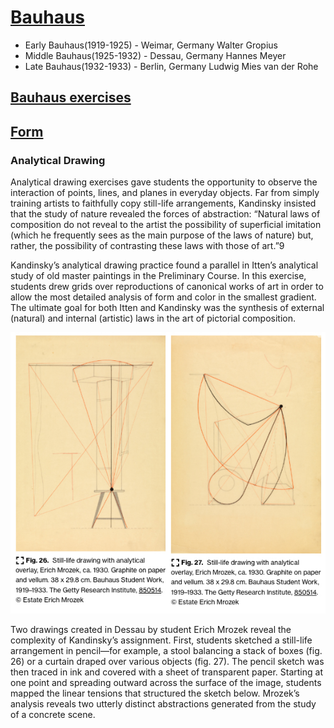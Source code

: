 # [Bauhaus](https://www.getty.edu/research/exhibitions_events/exhibitions/bauhaus/new_artist/ "Bauhaus")
- Early Bauhaus(1919-1925) - Weimar, Germany Walter Gropius
- Middle Bauhaus(1925-1932) - Dessau, Germany Hannes Meyer
- Late Bauhaus(1932-1933) - Berlin, Germany Ludwig Mies van der Rohe
## [Bauhaus exercises](https://drive.google.com/file/d/1n2NGMMVqh6EuI2vqekG4Cc391IaflpFt/view?usp=drive_link)
## [Form](https://www.getty.edu/research/exhibitions_events/exhibitions/bauhaus/new_artist/form_color/form/ "Form")
### Analytical Drawing
Analytical drawing exercises gave students the opportunity to observe the interaction of points, lines, and planes in everyday objects. Far from simply training artists to faithfully copy still-life arrangements, Kandinsky insisted that the study of nature revealed the forces of abstraction: “Natural laws of composition do not reveal to the artist the possibility of superficial imitation (which he frequently sees as the main purpose of the laws of nature) but, rather, the possibility of contrasting these laws with those of art.”9

Kandinsky’s analytical drawing practice found a parallel in Itten’s analytical study of old master paintings in the Preliminary Course. In this exercise, students drew grids over reproductions of canonical works of art in order to allow the most detailed analysis of form and color in the smallest gradient. The ultimate goal for both Itten and Kandinsky was the synthesis of external (natural) and internal (artistic) laws in the art of pictorial composition.

![bauhaus](./bauhaus-1.jpg "bauhaus")

Two drawings created in Dessau by student Erich Mrozek reveal the complexity of Kandinsky’s assignment. First, students sketched a still-life arrangement in pencil—for example, a stool balancing a stack of boxes (fig. 26) or a curtain draped over various objects (fig. 27). The pencil sketch was then traced in ink and covered with a sheet of transparent paper. Starting at one point and spreading outward across the surface of the image, students mapped the linear tensions that structured the sketch below. Mrozek’s analysis reveals two utterly distinct abstractions generated from the study of a concrete scene.
